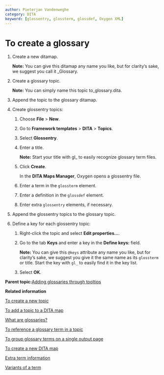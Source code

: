 ```yaml
---
author: Pieterjan Vandenweghe
category: DITA
keyword: [glossentry, glossterm, glossdef, Oxygen XML]
---
```


# To create a glossary

1.  Create a new ditamap.

    **Note:** You can give this ditamap any name you like, but for clarity’s sake, we suggest you call it \_Glossary.

2.  Create a glossary topic.

    **Note:** You can simply name this topic to\_glossary.dita.

3.  Append the topic to the glossary ditamap.

4.  Create glossentry topics:

    1.  Choose **File** \> **New**.

    2.  Go to **Framework templates** \> **DITA** \> **Topics**.

    3.  Select **Glossentry**.

    4.  Enter a title.

        **Note:** Start your title with gl\_ to easily recognize glossary term files.

    5.  Click **Create**.

        In the **DITA Maps Manager**, Oxygen opens a glossentry file.

    6.  Enter a term in the `glossterm` element.

    7.  Enter a definition in the `glossdef` element.

    8.  Enter extra `glossentry` elements, if necessary.

5.  Append the glossentry topics to the glossary topic.

6.  Define a key for each glossentry topic:

    1.  Right-click the topic and select **Edit properties...**.

    2.  Go to the tab **Keys** and enter a key in the **Define keys:** field.

        **Note:** You can give this `@keys` attribute any name you like, but for clarity’s sake, we suggest you give it the same name as its `glossterm` or title. Start the key with `gl_` to easily find it in the key list.

    3.  Select **OK**.


**Parent topic:**[Adding glossaries through tooltips](../en/to_glossaries_through_tooltips.md)

**Related information**  


[To create a new topic](ta_to_create_new_topic.md)

[To add a topic to a DITA map](ta_to_add_a_topic_to_a_ditamap.md)

[What are glossaries?](co_what_are_glossaries.md)

[To reference a glossary term in a topic](ta_reference_term_in_topic.md)

[To group glossary terms on a single output page](ta_glossary_one_page.md)

[To create a new DITA map](ta_to_create_a_ditamap.md)

[Extra term information](co_additional_term_information.md)

[Variants of a term](co_variant_of_term.md)

